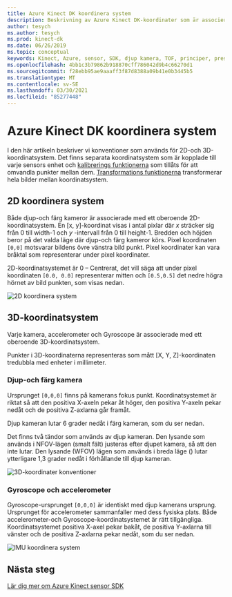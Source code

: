 ```yaml
---
title: Azure Kinect DK koordinera system
description: Beskrivning av Azure Kinect DK-koordinater som är associerade med Azures DK-sensorer
author: tesych
ms.author: tesych
ms.prod: kinect-dk
ms.date: 06/26/2019
ms.topic: conceptual
keywords: Kinect, Azure, sensor, SDK, djup kamera, TOF, principer, prestanda, ogiltighet
ms.openlocfilehash: 4bb1c3b79862b918870cff786042d9b4c66270d1
ms.sourcegitcommit: f28ebb95ae9aaaff3f87d8388a09b41e0b3445b5
ms.translationtype: MT
ms.contentlocale: sv-SE
ms.lasthandoff: 03/30/2021
ms.locfileid: "85277448"
---
```

# <a name="azure-kinect-dk-coordinate-systems"></a>Azure Kinect DK koordinera system

I den här artikeln beskriver vi konventioner som används för 2D-och 3D-koordinatsystem.  Det finns separata koordinatsystem som är kopplade till varje sensors enhet och [kalibrerings funktionerna](use-calibration-functions.md) som tillåts för att omvandla punkter mellan dem. [Transformations funktionerna](use-image-transformation.md) transformerar hela bilder mellan koordinatsystem.  

## <a name="2d-coordinate-systems"></a>2D koordinera system

 Både djup-och färg kameror är associerade med ett oberoende 2D-koordinatsystem. En [x, y]-koordinat visas i antal pixlar där *x* sträcker sig från 0 till width-1 och *y* -intervall från 0 till height-1. Bredden och höjden beror på det valda läge där djup-och färg kameror körs. Pixel koordinaten `[0,0]` motsvarar bildens övre vänstra bild punkt. Pixel koordinater kan vara bråktal som representerar under pixel koordinater.

2D-koordinatsystemet är 0 – Centrerat, det vill säga att under pixel koordinaten `[0.0, 0.0]` representerar mitten och `[0.5,0.5]` det nedre högra hörnet av bild punkten, som visas nedan.

   ![2D koordinera system](./media/concepts/concepts-coordinate-systems/coordinate-systems-sdk-2d-system.png)

## <a name="3d-coordinate-systems"></a>3D-koordinatsystem

Varje kamera, accelerometer och Gyroscope är associerade med ett oberoende 3D-koordinatsystem.

Punkter i 3D-koordinaterna representeras som mått [X, Y, Z]-koordinaten tredubbla med enheter i millimeter.

### <a name="depth-and-color-camera"></a>Djup-och färg kamera

Ursprunget `[0,0,0]` finns på kamerans fokus punkt. Koordinatsystemet är riktat så att den positiva X-axeln pekar åt höger, den positiva Y-axeln pekar nedåt och de positiva Z-axlarna går framåt.

Djup kameran lutar 6 grader nedåt i färg kameran, som du ser nedan. 

Det finns två tändor som används av djup kameran. Den lysande som används i NFOV-lägen (smalt fält) justeras efter djupet kamera, så att den inte lutar. Den lysande (WFOV) lägen som används i breda läge () lutar ytterligare 1,3 grader nedåt i förhållande till djup kameran.

![3D-koordinater konventioner](./media/concepts/concepts-coordinate-systems/coordinate-systems-camera-features.png)

### <a name="gyroscope-and-accelerometer"></a>Gyroscope och accelerometer

Gyroscope-ursprunget `[0,0,0]` är identiskt med djup kamerans ursprung. Ursprunget för accelerometer sammanfaller med dess fysiska plats. Både accelerometer-och Gyroscope-koordinatsystemet är rätt tillgängliga. Koordinatsystemet positiva X-axel pekar bakåt, de positiva Y-axlarna till vänster och de positiva Z-axlarna pekar nedåt, som du ser nedan.

![IMU koordinera system](./media/concepts/concepts-coordinate-systems/coordinate-systems-gyroscope.png)

## <a name="next-steps"></a>Nästa steg

[Lär dig mer om Azure Kinect sensor SDK](about-sensor-sdk.md)